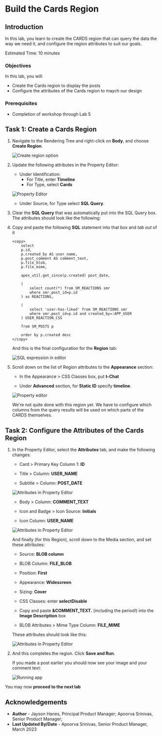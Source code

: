 # Build the Cards Region

## Introduction

In this lab, you learn to create the CARDS region that can query the data
the way we need it, and configure the region attributes to suit our
goals.

Estimated Time: 10 minutes

### Objectives

In this lab, you will:
- Create the Cards region to display the posts
- Configure the attributes of the Cards region to maych our design

### Prerequisites

- Completion of workshop through Lab 5

## Task 1: Create a Cards Region

1. Navigate to the Rendering Tree and right-click on **Body**, and
choose **Create Region**.   

    ![Create region option](images/create-region.png)

2. Update the following attributes in the Property Editor:

    - Under Identification:
         - For Title, enter **Timeline**
         - For Type, select **Cards**

    ![Property Editor](images/title-type.png)

    - Under Source, for Type select **SQL Query**.

3.  Clear the **SQL Query** that was automatically put into the SQL
    Query box. The attributes should look like the following:


4.  Copy and paste the following **SQL** statement into that box and
    *tab out* of it

    ```
    <copy>
        select
        p.id,
        p.created_by AS user_name,
        p.post_comment AS comment_text,
        p.file_blob,
        p.file_mime,
        
        apex_util.get_since(p.created) post_date,

        (
            select count(*) from SM_REACTIONS smr 
            where smr.post_id=p.id
        ) as REACTIONS,

        (
            select 'user-has-liked' from SM_REACTIONS smr 
            where smr.post_id=p.id and created_by=:APP_USER
        ) USER_REACTION_CSS

        from SM_POSTS p 

        order by p.created desc
    </copy>
    ```

    And this is the final configuration for the **Region** tab:

    ![SQL expression in editor](images/sql-code.png)

5. Scroll down on the list of Region attributes to the **Appearance**
section:

    - In the Appearance > CSS Classes box, put **t-Chat**

    - Under **Advanced** section, for **Static ID** specify **timeline**.

    ![Property editor](images/appearance.png)

    We're not quite done with this region yet. We have to configure
which columns from the query results will be used on which parts of the
CARDS themselves.

## Task 2: Configure the Attributes of the Cards Region

1. In the Property Editor, select the **Attributes** tab, and make
the following changes:

    - Card > Primary Key Column 1: **ID**

    - Title > Column: **USER_NAME**

    - Subtitle > Column: **POST_DATE**

    ![Attributes in Property Editor](images/attributes-1.png)

    - Body > Column: **COMMENT_TEXT**

    - Icon and Badge > Icon Source: **Initials**

    - Icon Column: **USER_NAME**

    ![Attributes in Property Editor](images/attributes-2.png)

    And finally (for this Region), scroll down to the Media section, and set
these attributes:

    - Source: **BLOB column**

    - BLOB Column: **FILE_BLOB**

    - Position: **First**

    - Appearance: **Widescreen**

    - Sizing: **Cover**

    - CSS Classes: enter **selectDisable**

    - Copy and paste **&COMMENT_TEXT.** (including the period!)
    into the **Image Description** box

    - BLOB Attributes > Mime Type Column: **FILE_MIME**

    These attributes should look like this:

    ![Attributes in Property Editor](images/attributes-3.png)

2. And this completes the region. Click **Save and Run**.

    If you made a post earlier you should now see your image and your
comment text:

    ![Running app](images/run-app.png)

You may now **proceed to the next lab**

## **Acknowledgements**

 - **Author** - Jayson Hanes, Principal Product Manager; Apoorva Srinivas, Senior Product Manager; 
 - **Last Updated By/Date** - Apoorva Srinivas, Senior Product Manager, March 2023